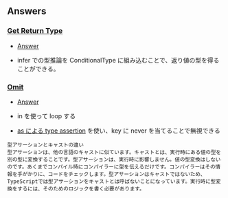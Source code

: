 ## Answers
### [Get Return Type](https://github.com/type-challenges/type-challenges/blob/main/questions/00002-medium-return-type/README.ja.md)

- [Answer](https://www.typescriptlang.org/play?#code/PQKgUABBBMELQQOIFMAuEBKaCuAnAdhACoCeADspPHDbVQEYkQCC+qAFgPb5MBi2EABQABAIZsAZtgCUEAMSBaOUBYvvICW+Cclzz62VQBtUcdWCpzzEQFcxgeVVTUQCK+gfwZAPfGPAdgyBo9UBnDIB+GQGMMgMUMgFcMgQAGWKh4+KQUADxEAHyhgEkMgP7ygBSugNoMgFoMgIAMoUShboDcRoBRDIAkCp7JgGvKgOn6gJoMgNEMHsmA+dqAoxGA6gyAfgz1gEAMdhCA0fKAEgyADgyDoVOoAM5UAMbcM+gShAC8QgBuAFwQ9Jyc+sjismsJEADeVFCqElvS11AQuDgEEACMj8j6M5RPTy9Im9oFQAL6DVDkZAQUQQDYAWRIESiMWQsUhFE4d1W52AwAgMy42H0ABM9tCAETvCAAHxgFKoU1Cg3OiFUqAAEth6IBzBkAXR6AWKimoAsf-YqFQZBm2zxs3m7AAdAArGbyzi4ADmwGgwEVojAIGAplAEAA+mbzRbzRBAMoM1sA1gyAZoYfIBJhmSgAwowCmiqbLT6TRADaYMdDEciCKj4ucNkQIMgAB6oZD4EkzITytOiDVSmE8U7ndSabQYCAAfkwEF2+GQmy0AG4jSBvb6LRA-IBOhkAEwyARoYfK3G02zf7DaoALZkNXoIOXCAAUQAjthRPoADQz2MUeboUEQCS4TjDiAAcmEQbgcsXR3w6uQM2A2FQBhmB8DUIg81EvxTGwA2lRp2vkBusRzgu+ixMsuDqOqK4hq80RQrEgi5gSqAQZeCToUuv7-oBwGLrE7zQAAzNBSKweGiFwucBGEehCSYVAf7rqgQHznhADCe5kEcsYAPL0IqAGoCRoZwXEFFnBAHGjtxfECRutH0auTEsSBsQAAq7sOqi-LE+yHMc+B0RAMFAqJaLiecGl7tpaJ6Uc4i0XRWHKbhoEWYeEgHAewlkfB7nuQenmcAeCnOYJKl4dSdLQD5pnhkGWLboZGFhThrGgVFMCxSi8EJdi+DvKFAC6z4UJJnEyfxglwpcVCiLsX4ESugVeSVUD0BmuwHuw3z6MFVBkC8myIRW2DDvQWhgOCYCLPgyxJTVgg7HsBz2fgSGbCWHzljAM1LCsBWLctdkGSuADuuziCQG1bdSuwgmAxr9s2gCE1m4rZ+IAwwyAOsMfb9oOj3gFA5yAMeRgAq3skgCOioAkOYimKEpSjKMxykqKpqpq2riDMZ1aDqerAxA4PJIA0ZGNKK4qStKwCygqyqqhqWrADMhx3qoSxUOcgC6DG4gBrcm4gBNUYAMhnkwjVM06j9Oarq+qGkAA)

- infer での型推論を ConditionalType に組み込むことで、返り値の型を得ることができる。

### [Omit](https://github.com/type-challenges/type-challenges/blob/main/questions/00003-medium-omit/README.ja.md)

- [Answer](https://www.typescriptlang.org/play?#code/PQKgUABBDMELQQPIFsCWAXS8491gRgJ4QCCAdugBYD2ZxAYgK4QAUAAgIYUBmjAlBADEgWjlAWL5DGZVLSH5GqADbo4qMmCyDNEQFcxgeVV1UQCK+gfwZAPfHHAdgyBo9UBnDIB+GQGMMgYoZAVwzOABigwAeACoAaCABpAD53QCSGQH95QApXQG0GQC0GQEAGd193C0B1hkBbhkBFhmdAaQZASIZ3IIjAKSVAEzTATQZAaIYrcMB87UBRiMB1BkA-BkrAIAYDCEBo+UAJBkAHBm73EfQAZyxVdABTACduDgBjaYhfagATaggAbywodAwFaYAuCDH0WdUAcz2IdemxxcuABwPaU-PLshuoKEXqZDPI4zdanfDUahHLhYAC+3XQhGeKzWmwACrNpgA3VDTADuEAAvBAALKELzoPwbaiBADk90eLzeZBpEAAPhAaQd0EcaSFuv8yOcIOgqacUdR0VicfiibtfhB-oDgdNQRAFgoxtN-LCsCN3N0QhAAOIYAASjHwgHMGQBdHoBYqJqgCx-yjodDPMbHYDAcaLSgAOgAVmNfdRZldgNBgP6OGAQMB1KAIAB9ZMp1MpiCAZQYM4BrBkAzQx2QCTDOFABhRgFNFJNpyuJiCx9QIpEksloCkBYKG2VYADaqIgqggAGtpoRqNxVhAOGMID3pgAPGZkdaToIQAD8EDIWLmEFOqIAumLu7uwHCwAmq5WIA5AJ0MgAmGQCNDHYrxXz+na6hASH0MLEStthAAKIAI6MBwCiBP+M5IosX4wmqswAhybD1tMcA+qBRzfA8wCMAcGo0nWP4KhODyEhAnZYBBUEUkBIEKN4lHTNBKoAIyBKS5KUpstL0k8qCvNIzIhEJ2pQAx0H0cBoH0ZBjEggATGxTY+OK3EPLx-G0Cy7I0oqQLTCCvLCWAR6nsAEBIWMcCzlRVmzPBsxgMhEBzPZpHsc2nHUhyPGMgJWkcqomKgag6y8uoUxzAsyyrFSOxYFyRwfBc1xYD5fFMklXw-AqAJ6SCYIQlCagnhF8xLCsYkgsxcX7IcJxnMl3xYLpyqquCkLTNCJUUJF5UATJTHrHJNXCnVmUpSeZ4vumgCE1hYV4OIAwwzpM+001nGoBYIagDHkYAKt7hIAjoqAJDmjrOq67qet6fqBsGobhsAXBjLicyRtGUA7ftgDRkdUToum6Hpeo811BiGYYRmMkI4QJEzvRAgC6DBYgBrchYgBNUYAMhm-edANXQGIN3VGMZxkAA)

- in を使って loop する
- [as による type assertion](https://typescriptbook.jp/reference/values-types-variables/type-assertion-as) を使い、key に never を当てることで無視できる

```
型アサーションとキャストの違い
型アサーションは、他の言語のキャストに似ています。キャストとは、実行時にある値の型を別の型に変換することです。型アサーションは、実行時に影響しません。値の型変換はしないのです。あくまでコンパイル時にコンパイラーに型を伝えるだけです。コンパイラーはその情報を手がかりに、コードをチェックします。型アサーションはキャストではないため、TypeScriptでは型アサーションをキャストとは呼ばないことになっています。実行時に型変換をするには、そのためのロジックを書く必要があります。
```
